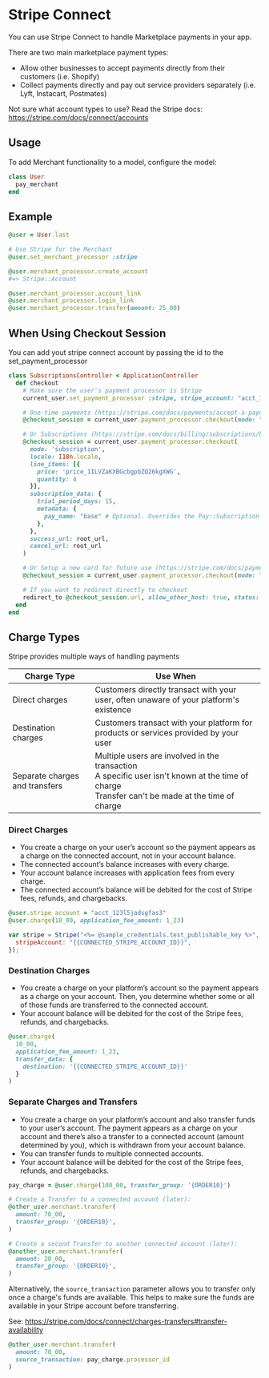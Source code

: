 # Stripe Connect

You can use Stripe Connect to handle Marketplace payments in your app.

There are two main marketplace payment types:

- Allow other businesses to accept payments directly from their customers (i.e. Shopify)
- Collect payments directly and pay out service providers separately (i.e. Lyft, Instacart, Postmates)

Not sure what account types to use? Read the Stripe docs: https://stripe.com/docs/connect/accounts

## Usage

To add Merchant functionality to a model, configure the model:

```ruby
class User
  pay_merchant
end
```

## Example

```ruby
@user = User.last

# Use Stripe for the Merchant
@user.set_merchant_processor :stripe

@user.merchant_processor.create_account
#=> Stripe::Account

@user.merchant_processor.account_link
@user.merchant_processor.login_link
@user.merchant_processor.transfer(amount: 25_00)
```

## When Using Checkout Session

You can add yout stripe connect account by passing the id to the set_payment_processor

```ruby
class SubscriptionsController < ApplicationController
  def checkout
    # Make sure the user's payment processor is Stripe
    current_user.set_payment_processor :stripe, stripe_account: "acct_1234"

    # One-time payments (https://stripe.com/docs/payments/accept-a-payment)
    @checkout_session = current_user.payment_processor.checkout(mode: "payment", line_items: "price_1ILVZaKXBGcbgpbZQ26kgXWG")

    # Or Subscriptions (https://stripe.com/docs/billing/subscriptions/build-subscription)
    @checkout_session = current_user.payment_processor.checkout(
      mode: 'subscription',
      locale: I18n.locale,
      line_items: [{
        price: 'price_1ILVZaKXBGcbgpbZQ26kgXWG',
        quantity: 4
      }],
      subscription_data: {
        trial_period_days: 15,
        metadata: {
          pay_name: "base" # Optional. Overrides the Pay::Subscription name attribute
        },
      },
      success_url: root_url,
      cancel_url: root_url
    )

    # Or Setup a new card for future use (https://stripe.com/docs/payments/save-and-reuse)
    @checkout_session = current_user.payment_processor.checkout(mode: "setup")

    # If you want to redirect directly to checkout
    redirect_to @checkout_session.url, allow_other_host: true, status: :see_other
  end
end
```

## Charge Types

Stripe provides multiple ways of handling payments

| Charge Type                    | Use When                                                                                                                                                 |
| ------------------------------ | -------------------------------------------------------------------------------------------------------------------------------------------------------- |
| Direct charges                 | Customers directly transact with your user, often unaware of your platform's existence                                                                   |
| Destination charges            | Customers transact with your platform for products or services provided by your user                                                                     |
| Separate charges and transfers | Multiple users are involved in the transaction <br />A specific user isn't known at the time of charge<br />Transfer can't be made at the time of charge |

### Direct Charges

- You create a charge on your user’s account so the payment appears as a charge on the connected account, not in your account balance.
- The connected account’s balance increases with every charge.
- Your account balance increases with application fees from every charge.
- The connected account’s balance will be debited for the cost of Stripe fees, refunds, and chargebacks.

```ruby
@user.stripe_account = "acct_123l5jadsgfas3"
@user.charge(10_00, application_fee_amount: 1_23)
```

```javascript
var stripe = Stripe("<%= @sample_credentials.test_publishable_key %>", {
  stripeAccount: "{{CONNECTED_STRIPE_ACCOUNT_ID}}",
});
```

### Destination Charges

- You create a charge on your platform’s account so the payment appears as a charge on your account. Then, you determine whether some or all of those funds are transferred to the connected account.
- Your account balance will be debited for the cost of the Stripe fees, refunds, and chargebacks.

```ruby
@user.charge(
  10_00,
  application_fee_amount: 1_23,
  transfer_data: {
    destination: '{{CONNECTED_STRIPE_ACCOUNT_ID}}'
  }
)
```

### Separate Charges and Transfers

- You create a charge on your platform’s account and also transfer funds to your user’s account. The payment appears as a charge on your account and there’s also a transfer to a connected account (amount determined by you), which is withdrawn from your account balance.
- You can transfer funds to multiple connected accounts.
- Your account balance will be debited for the cost of the Stripe fees, refunds, and chargebacks.

```ruby
pay_charge = @user.charge(100_00, transfer_group: '{ORDER10}')

# Create a Transfer to a connected account (later):
@other_user.merchant.transfer(
  amount: 70_00,
  transfer_group: '{ORDER10}',
)

# Create a second Transfer to another connected account (later):
@another_user.merchant.transfer(
  amount: 20_00,
  transfer_group: '{ORDER10}',
)
```

Alternatively, the `source_transaction` parameter allows you to transfer only once a charge's funds are available. This helps to make sure the funds are available in your Stripe account before transferring.

See: https://stripe.com/docs/connect/charges-transfers#transfer-availability

```ruby
@other_user.merchant.transfer(
  amount: 70_00,
  source_transaction: pay_charge.processor_id
)
```
